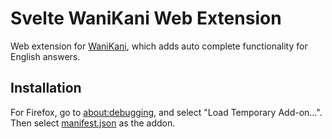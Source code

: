 # Svelte WaniKani Web Extension
Web extension for [WaniKani](https://www.wanikani.com), which adds auto complete functionality for English answers.

## Installation
For Firefox, go to [about:debugging](about:debugging), and select "Load Temporary Add-on...". Then select [manifest.json](manifest.json) as the addon.
